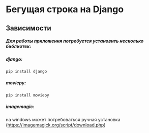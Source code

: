 # Бегущая строка на Django
## Зависимости
##### Для работы приложения потребуется установить несколько библиотек:
##### django:
```bash
pip install django
```
##### moviepy:
```bash
pip install moviepy
```
##### imagemagic: 
на windows может потребоваться ручная установка (https://imagemagick.org/script/download.php)
